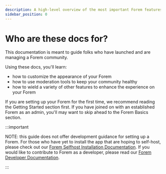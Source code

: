 ```yaml
---
description: A high-level overview of the most important Forem features.
sidebar_position: 0
---
```


# Who are these docs for?

This documentation is meant to guide folks who have launched and are managing a Forem community. 

Using these docs, you'll learn:
* how to customize the appearance of your Forem
* how to use moderation tools to keep your community healthy
* how to wield a variety of other features to enhance the experience on your Forem

If you are setting up your Forem for the first time, we recommend reading the Getting Started section first. If you have joined on with an established Forem as an admin, you'll may want to skip ahead to the Forem Basics section.

:::important

NOTE: this guide does not offer development guidance for setting up a Forem. For those who have yet to install the app that are hoping to self-host, please check out our [Forem Selfhost Installation Documentation](https://github.com/forem/selfhost-devel). If you would like to contribute to Forem as a developer, please read our [Forem Developer Documentation](https://docs.forem.com/).

:::
